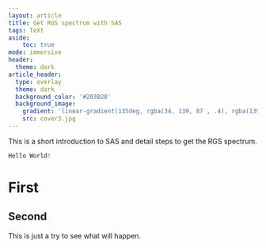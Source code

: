 ```yaml
---
layout: article
title: Get RGS spectrum with SAS
tags: TeXt
aside:
    toc: true
mode: immersive
header:
  theme: dark
article_header:
  type: overlay
  theme: dark
  background_color: '#203028'
  background_image:
    gradient: 'linear-gradient(135deg, rgba(34, 139, 87 , .4), rgba(139, 34, 139, .4))'
    src: cover3.jpg
---
```


This is a short introduction to SAS and detail steps to get the RGS spectrum.

```c++
Hello World!
```





# First

## Second

This is just a try to see what will happen.

